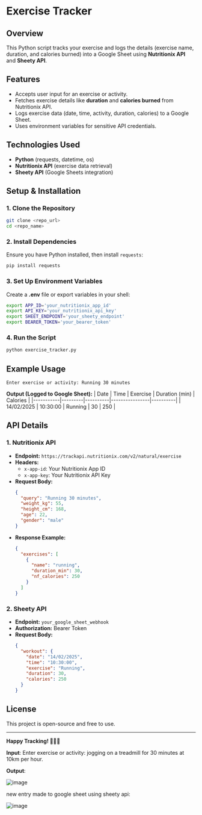 # Exercise Tracker

## Overview
This Python script tracks your exercise and logs the details (exercise name, duration, and calories burned) into a Google Sheet using **Nutritionix API** and **Sheety API**.

## Features
- Accepts user input for an exercise or activity.
- Fetches exercise details like **duration** and **calories burned** from Nutritionix API.
- Logs exercise data (date, time, activity, duration, calories) to a Google Sheet.
- Uses environment variables for sensitive API credentials.

## Technologies Used
- **Python** (requests, datetime, os)
- **Nutritionix API** (exercise data retrieval)
- **Sheety API** (Google Sheets integration)

## Setup & Installation
### 1. Clone the Repository
```bash
git clone <repo_url>
cd <repo_name>
```

### 2. Install Dependencies
Ensure you have Python installed, then install `requests`:
```bash
pip install requests
```

### 3. Set Up Environment Variables
Create a **.env** file or export variables in your shell:
```bash
export APP_ID='your_nutritionix_app_id'
export API_KEY='your_nutritionix_api_key'
export SHEET_ENDPOINT='your_sheety_endpoint'
export BEARER_TOKEN='your_bearer_token'
```

### 4. Run the Script
```bash
python exercise_tracker.py
```

## Example Usage
```
Enter exercise or activity: Running 30 minutes
```
**Output (Logged to Google Sheet):**
| Date       | Time     | Exercise | Duration (min) | Calories |
|-----------|---------|----------|----------------|----------|
| 14/02/2025 | 10:30:00 | Running  | 30             | 250      |

## API Details
### **1. Nutritionix API**
- **Endpoint:** `https://trackapi.nutritionix.com/v2/natural/exercise`
- **Headers:**
  - `x-app-id`: Your Nutritionix App ID
  - `x-app-key`: Your Nutritionix API Key
- **Request Body:**
  ```json
  {
    "query": "Running 30 minutes",
    "weight_kg": 55,
    "height_cm": 168,
    "age": 22,
    "gender": "male"
  }
  ```
- **Response Example:**
  ```json
  {
    "exercises": [
      {
        "name": "running",
        "duration_min": 30,
        "nf_calories": 250
      }
    ]
  }
  ```

### **2. Sheety API**
- **Endpoint:** `your_google_sheet_webhook`
- **Authorization:** Bearer Token
- **Request Body:**
  ```json
  {
    "workout": {
      "date": "14/02/2025",
      "time": "10:30:00",
      "exercise": "Running",
      "duration": 30,
      "calories": 250
    }
  }
  ```

## License
This project is open-source and free to use.

---
**Happy Tracking! 🏃‍♂️🔥**



**Input**: Enter exercise or activity: jogging on a treadmill for 30 minutes at 10km per hour. 

**Output**:

![image](https://github.com/user-attachments/assets/202a3f04-437c-4ddd-a49d-22cf2a5e1831)

new entry made to google sheet using sheety api:

![image](https://github.com/user-attachments/assets/f477976c-da7a-45d8-8d25-558641770da6)
